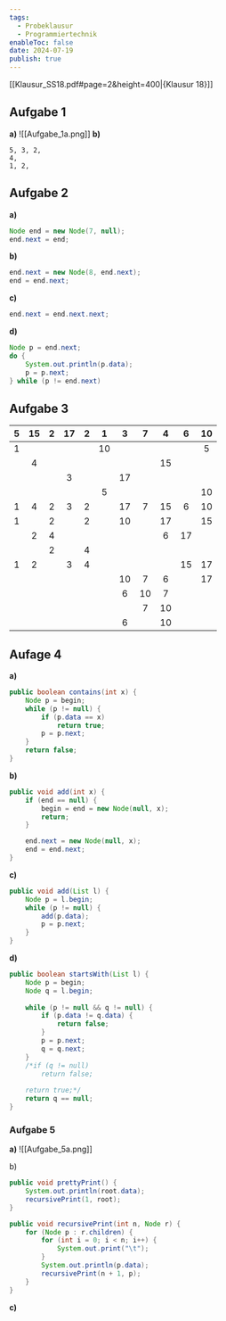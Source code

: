 ```yaml
---
tags:
  - Probeklausur
  - Programmiertechnik
enableToc: false
date: 2024-07-19
publish: true
---
```


[[Klausur_SS18.pdf#page=2&height=400|{Klausur 18}]]

## Aufgabe 1
**a)**
![[Aufgabe_1a.png]]
**b)**
```
5, 3, 2,
4, 
1, 2, 
```

## Aufgabe 2
**a)**
```java
Node end = new Node(7, null);
end.next = end;
```
**b)**
```java
end.next = new Node(8, end.next);
end = end.next;
```
**c)**
```java
end.next = end.next.next;
```
**d)**
```java
Node p = end.next;
do {
	System.out.println(p.data);
	p = p.next;
} while (p != end.next)
```

## Aufgabe 3

|   5     |    15     |     2     |    17     |     2     |     1     |     3     |     7     |     4      |     6      |     10     |
| :-------: | :-------: | :-------: | :-------: | :-------: | :-------: | :-------: | :-------: | :--------: | :--------: | :--------: |
|     1     |           |           |           |           |    10     |           |           |            |            | 5   |
|           |     4     |           |           |           |           |           |           |     15     |            |            |
|           |           |           |     3     |           |           |    17     |           |            |            |            |
|           |           |           |           |           | 5  |           |           |            |            |     10     |
|     1     |     4     |     2     |     3     |     2     |           |    17     |     7     |     15     |     6      |     10     |
|     1     |           |     2     |           | 2  |           |    10     |           |     17     |            | 15  |
|           |     2     |     4     |           |           |           |           |           |     6      |     17     |            |
|           |           | 2  |           |     4     |           |           |           |            |            |            |
| 1  | 2  |           | 3  | 4  |           |           |           |            | 15  |     17     |
|           |           |           |           |           |           |    10     |     7     |     6      |            | 17  |
|           |           |           |           |           |           |     6     |    10     |     7      |            |            |
|           |           |           |           |           |           |           | 7  |     10     |            |            |
|           |           |           |           |           |           | 6  |           | 10  |            |            |

## Aufage 4
**a)**
```java
public boolean contains(int x) {
	Node p = begin;
	while (p != null) {
		if (p.data == x)
			return true;
		p = p.next;
	}
	return false;
}
```

 **b)**
```java
public void add(int x) {
	if (end == null) {
		begin = end = new Node(null, x);
		return;
	}

	end.next = new Node(null, x);
	end = end.next;
}
```

**c)**
```java
public void add(List l) {
	Node p = l.begin;
	while (p != null) {
		add(p.data);
		p = p.next;
	}
}
```

**d)**
```java
public boolean startsWith(List l) {
	Node p = begin;
	Node q = l.begin;
	
	while (p != null && q != null) {
		if (p.data != q.data) {
			return false;
		}
		p = p.next;
		q = q.next;
	}
	/*if (q != null)
		return false;
		
	return true;*/
	return q == null;
}
```

### Aufgabe 5
**a)**
![[Aufgabe_5a.png]]

b)
```java
public void prettyPrint() {
	System.out.println(root.data);
	recursivePrint(1, root);
}

public void recursivePrint(int n, Node r) {
	for (Node p : r.children) {
		for (int i = 0; i < n; i++) {
			System.out.print("\t");
		} 
		System.out.println(p.data);
		recursivePrint(n + 1, p);
	}
}
```

**c)**
```java

```
